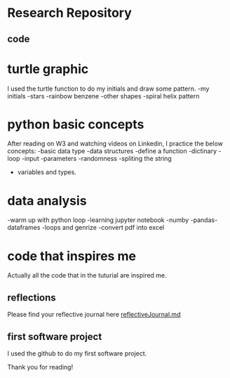 # Research Repository

## code 
# turtle graphic 
I used the turtle function to do my initials and draw some pattern.
-my initials
-stars
-rainbow benzene
-other shapes
-spiral helix pattern
# python basic concepts
After reading on W3 and watching videos on Linkedin, I practice the below concepts:
-basic data type
-data structures
-define a function
-dictinary
-loop
-input
-parameters
-randomness
-spliting the string
- variables and types. 
# data analysis
-warm up with python loop
-learning jupyter notebook
-numby
-pandas-dataframes
-loops and genrize 
-convert pdf into excel

# code that inspires me
Actually all the code that in the tuturial are inspired me. 
## reflections 

Please find your reflective journal here [reflectiveJournal.md](./reflections/reflectiveJournal.md)
## first software project
I used the github to do my first software project.

Thank you for reading!